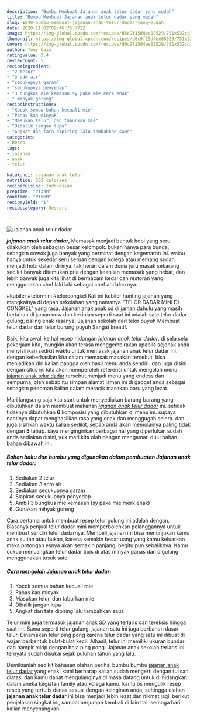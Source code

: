 ```yaml
---
description: "Bumbu Membuat Jajanan anak telur dadar yang mudah"
title: "Bumbu Membuat Jajanan anak telur dadar yang mudah"
slug: 1040-bumbu-membuat-jajanan-anak-telur-dadar-yang-mudah
date: 2020-11-02T09:46:25.772Z
image: https://img-global.cpcdn.com/recipes/d6c9f15d4ee08529/751x532cq70/jajanan-anak-telur-dadar-foto-resep-utama.jpg
thumbnail: https://img-global.cpcdn.com/recipes/d6c9f15d4ee08529/751x532cq70/jajanan-anak-telur-dadar-foto-resep-utama.jpg
cover: https://img-global.cpcdn.com/recipes/d6c9f15d4ee08529/751x532cq70/jajanan-anak-telur-dadar-foto-resep-utama.jpg
author: Tony Cain
ratingvalue: 3.4
reviewcount: 5
recipeingredient:
- "2 telur"
- "3 sdm air"
- "secukupnya garam"
- "secukupnya penyedap"
- "3 bungkus mie kemasan sy pake mie merk enak"
- " mihyak goreng"
recipeinstructions:
- "Kocok semua bahan kecuali mie"
- "Panas kan minyak"
- "Masukan telur, dan taburkan mie"
- "Dibalik jangan lupa"
- "Angkat dan tata dipiring lalu tambahkan saus"
categories:
- Resep
tags:
- jajanan
- anak
- telur

katakunci: jajanan anak telur 
nutrition: 202 calories
recipecuisine: Indonesian
preptime: "PT39M"
cooktime: "PT56M"
recipeyield: "1"
recipecategory: Dessert

---
```



![Jajanan anak telur dadar](https://img-global.cpcdn.com/recipes/d6c9f15d4ee08529/751x532cq70/jajanan-anak-telur-dadar-foto-resep-utama.jpg)

<b><i>jajanan anak telur dadar</i></b>, Memasak menjadi bentuk hobi yang seru dilakukan oleh sebagian besar kelompok. bukan hanya para bunda, sebagian cowok juga banyak yang berminat dengan kegemaran ini. walau hanya untuk sekedar seru seruan dengan kolega atau memang sudah menjadi hobi dalam dirinya. tak heran dalam dunia juru masak sekarang sedikit banyak ditemukan pria dengan keahlian memasak yang hebat, dan lebih banyak juga kita lihat di bermacam kedai dan restoran yang menggunakan chef laki laki sebagai chef andalan nya.

#kubiler #telormini #telorcongkel Kali ini kubiler hunting jajanan yang mangkalnya di depan sekolahan yang namanya &#34;TELOR DADAR MINI DI CONGKEL&#34; yang rasa. Jajanan anak anak sd di jaman dahulu yang masih bertahan di jaman now dan kekinian seperti saat ini adalah sate telur dadar gulung, paling enak rasanya. Jajanan sekolah dari telor puyuh Membuat telur dadar dari telur burung puyuh Sangat kreatif.

Baik, kita awali ke hal resep hidangan <i>jajanan anak telur dadar</i>. di sela sela pekerjaan kita, mungkin akan terasa menggembirakan apabila sejenak anda menyisihkan sedikit waktu untuk memasak jajanan anak telur dadar ini. dengan keberhasilan kita dalam memasak masakan tersebut, bisa menjadikan diri kalian bangga oleh hasil menu anda sendiri. dan juga disini dengan situs ini kita akan memperoleh referensi untuk mengolah menu <u>jajanan anak telur dadar</u> tersebut menjadi menu yang endess dan sempurna, oleh sebab itu simpan alamat laman ini di gadget anda sebagai sebagian pedoman kalian dalam meracik masakan baru yang lezat.


Mari langsung saja kita start untuk menyediakan barang barang yang dibutuhkan dalam membuat makanan <u><i>jajanan anak telur dadar</i></u> ini. setidak tidaknya dibutuhkan <b>6</b> komposisi yang dibutuhkan di menu ini. supaya nantinya dapat menghasilkan rasa yang enak dan menggugah selera. dan juga sisihkan waktu kalian sedikit, sebab anda akan memulainya paling tidak dengan <b>5</b> tahap. saya menginginkan berbagai hal yang diperlukan sudah anda sediakan disini, yuk mari kita olah dengan mengamati dulu bahan bahan dibawah ini.

<!--inarticleads1-->

##### Bahan baku dan bumbu yang digunakan dalam pembuatan Jajanan anak telur dadar:

1. Sediakan 2 telur
1. Sediakan 3 sdm air
1. Sediakan secukupnya garam
1. Siapkan secukupnya penyedap
1. Ambil 3 bungkus mie kemasan (sy pake mie merk enak)
1. Gunakan  mihyak goreng


Cara pertama untuk membuat resep telur gulung ini adalah dengan. Biasanya penjual telur dadar mini memperbolehkan pelanggannya untuk membuat sendiri telur dadarnya. Membeli jajanan ini bisa menunjukan kamu anak sultan atau bukan, karena semakin besar uang yang kamu keluarkan maka potongan esnya akan semakin panjang, begitu pun sebaliknya. Kamu cukup menuangkan telur dadar tipis di atas minyak panas dan digulung menggunakan tusuk sate. 

<!--inarticleads2-->

##### Cara mengolah Jajanan anak telur dadar:

1. Kocok semua bahan kecuali mie
1. Panas kan minyak
1. Masukan telur, dan taburkan mie
1. Dibalik jangan lupa
1. Angkat dan tata dipiring lalu tambahkan saus


Telur mini juga termasuk jajanan anak SD yang terlaris dan tereksis hingga saat ini. Sama seperti telur gulung, jajanan satu ini juga berbahan dasar telur. Dinamakan telur ping pong karena telur dadar yang satu ini dibuat di wajan berbentuk bulat-bulat kecil. Alhasil, telur ini memiliki ukuran bundar dan hampir mirip dengan bola ping pong. Jajanan anak sekolah terlaris ini ternyata sudah disukai sejak puluhan tahun yang lalu. 

Demikianlah sedikit bahasan olahan perihal bumbu bumbu <u>jajanan anak telur dadar</u> yang enak. kami berharap kalian sudah mengerti dengan tulisan diatas, dan kamu dapat mengulanginya di masa datang untuk di hidangkan dalam aneka kegiatan family atau kolega kamu. kamu bs mengulik resep resep yang tertulis diatas sesuai dengan keinginan anda, sehingga olahan <b>jajanan anak telur dadar</b> ini bisa menjadi lebih lezat dan nikmat lagi. berikut penjelasan singkat ini, sampai berjumpa kembali di lain hal. semoga hari kalian menyenangkan.

